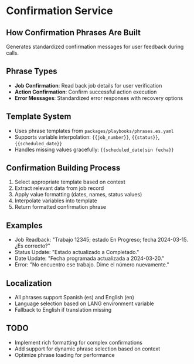 # Confirmation Service

## How Confirmation Phrases Are Built
Generates standardized confirmation messages for user feedback during calls.

## Phrase Types
- **Job Confirmation**: Read back job details for user verification
- **Action Confirmation**: Confirm successful action execution
- **Error Messages**: Standardized error responses with recovery options

## Template System
- Uses phrase templates from `packages/playbooks/phrases.es.yaml`
- Supports variable interpolation: `{{job_number}}`, `{{status}}`, `{{scheduled_date}}`
- Handles missing values gracefully: `{{scheduled_date|sin fecha}}`

## Confirmation Building Process
1. Select appropriate template based on context
2. Extract relevant data from job record
3. Apply value formatting (dates, names, status values)
4. Interpolate variables into template
5. Return formatted confirmation phrase

## Examples
- Job Readback: "Trabajo 12345; estado En Progreso; fecha 2024-03-15. ¿Es correcto?"
- Status Update: "Estado actualizado a Completado."
- Date Update: "Fecha programada actualizada a 2024-03-20."
- Error: "No encuentro ese trabajo. Dime el número nuevamente."

## Localization
- All phrases support Spanish (es) and English (en)
- Language selection based on LANG environment variable
- Fallback to English if translation missing

## TODO
- Implement rich formatting for complex confirmations
- Add support for dynamic phrase selection based on context
- Optimize phrase loading for performance
